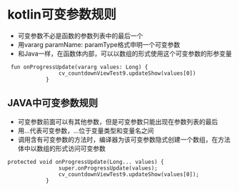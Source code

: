 # kotlin可变参数规则


*  可变参数不必是函数的参数列表中的最后一个
*  用vararg paramName: paramType格式申明一个可变参数
*  和Java一样，在函数体内部，可以以数组的形式使用这个可变参数的形参变量

```
 fun onProgressUpdate(vararg values: Long) {
                cv_countdownViewTest9.updateShow(values[0])
            }
```


## JAVA中可变参数规则
* 可变参数前面可以有其他参数，但是可变参数只能出现在参数列表的最后
* 用...代表可变参数，...位于变量类型和变量名之间
* 调用含有可变参数的方法时，编译器为该可变参数隐式创建一个数组，在方法体中以数组的形式访问可变参数

```
protected void onProgressUpdate(Long... values) {
                super.onProgressUpdate(values);
                cv_countdownViewTest9.updateShow(values[0]);
            }
```










